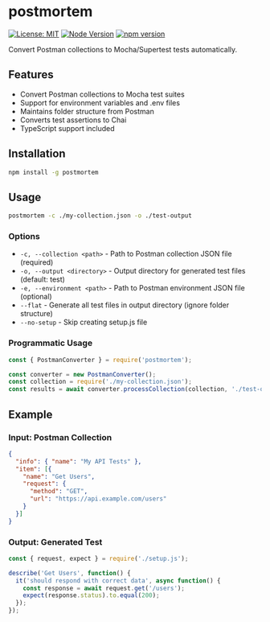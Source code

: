# postmortem

[![License: MIT](https://img.shields.io/badge/License-MIT-blue.svg)](https://opensource.org/licenses/MIT)
[![Node Version](https://img.shields.io/badge/node-%3E%3D22.0.0-brightgreen.svg)](https://nodejs.org/)
[![npm version](https://badge.fury.io/js/postmortem.svg)](https://badge.fury.io/js/postmortem)

Convert Postman collections to Mocha/Supertest tests automatically.

## Features

- Convert Postman collections to Mocha test suites
- Support for environment variables and .env files
- Maintains folder structure from Postman
- Converts test assertions to Chai
- TypeScript support included

## Installation

```bash
npm install -g postmortem
```

## Usage

```bash
postmortem -c ./my-collection.json -o ./test-output
```

### Options

- `-c, --collection <path>` - Path to Postman collection JSON file (required)
- `-o, --output <directory>` - Output directory for generated test files (default: test)
- `-e, --environment <path>` - Path to Postman environment JSON file (optional)
- `--flat` - Generate all test files in output directory (ignore folder structure)
- `--no-setup` - Skip creating setup.js file

### Programmatic Usage

```javascript
const { PostmanConverter } = require('postmortem');

const converter = new PostmanConverter();
const collection = require('./my-collection.json');
const results = await converter.processCollection(collection, './test-output');
```

## Example

### Input: Postman Collection
```json
{
  "info": { "name": "My API Tests" },
  "item": [{
    "name": "Get Users",
    "request": {
      "method": "GET", 
      "url": "https://api.example.com/users"
    }
  }]
}
```

### Output: Generated Test
```javascript
const { request, expect } = require('./setup.js');

describe('Get Users', function() {
  it('should respond with correct data', async function() {
    const response = await request.get('/users');
    expect(response.status).to.equal(200);
  });
});
```
